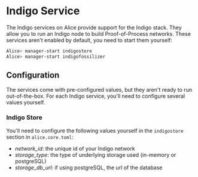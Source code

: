 # Indigo Service

The Indigo services on Alice provide support for the Indigo stack.
They allow you to run an Indigo node to build Proof-of-Process networks.
These services aren't enabled by default, you need to start them yourself:

```sh
Alice> manager-start indigostore
Alice> manager-start indigofossilizer
```

## Configuration

The services come with pre-configured values, but they aren't ready to run out-of-the-box.
For each Indigo service, you'll need to configure several values yourself.

### Indigo Store

You'll need to configure the following values yourself in the `indigostore` section in `alice.core.toml`:

* _network_id_: the unique id of your Indigo network
* _storage_type_: the type of underlying storage used (in-memory or postgreSQL)
* _storage_db_url_: if using postgreSQL, the url of the database
